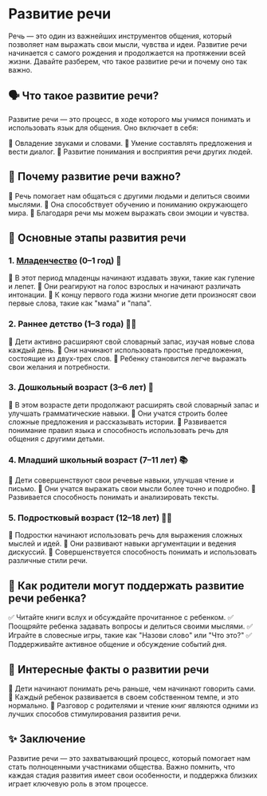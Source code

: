 # Развитие речи

Речь — это один из важнейших инструментов общения, который позволяет нам выражать свои мысли, чувства и идеи. Развитие речи начинается с самого рождения и продолжается на протяжении всей жизни. Давайте разберем, что такое развитие речи и почему оно так важно.

## 🗣️ Что такое развитие речи?

Развитие речи — это процесс, в ходе которого мы учимся понимать и использовать язык для общения. Оно включает в себя:

🔹 Овладение звуками и словами.
🔹 Умение составлять предложения и вести диалог.
🔹 Развитие понимания и восприятия речи других людей.

## 🎨 Почему развитие речи важно?

🔸 Речь помогает нам общаться с другими людьми и делиться своими мыслями.
🔸 Она способствует обучению и пониманию окружающего мира.
🔸 Благодаря речи мы можем выражать свои эмоции и чувства.

## 📜 Основные этапы развития речи

### **1. [Младенчество](infancy.md) (0–1 год)** 👶

🔹 В этот период младенцы начинают издавать звуки, такие как гуление и лепет.
🔹 Они реагируют на голос взрослых и начинают различать интонации.
🔹 К концу первого года жизни многие дети произносят свои первые слова, такие как "мама" и "папа".

### **2. Раннее детство (1–3 года)** 🏃‍♂️

🔹 Дети активно расширяют свой словарный запас, изучая новые слова каждый день.
🔹 Они начинают использовать простые предложения, состоящие из двух-трех слов.
🔹 Ребенку становится легче выражать свои желания и потребности.

### **3. Дошкольный возраст (3–6 лет)** 🎨

🔹 В этом возрасте дети продолжают расширять свой словарный запас и улучшать грамматические навыки.
🔹 Они учатся строить более сложные предложения и рассказывать истории.
🔹 Развивается понимание правил языка и способность использовать речь для общения с другими детьми.

### **4. Младший школьный возраст (7–11 лет)** 📚

🔹 Дети совершенствуют свои речевые навыки, улучшая чтение и письмо.
🔹 Они учатся выражать свои мысли более точно и подробно.
🔹 Развивается способность понимать и анализировать тексты.

### **5. Подростковый возраст (12–18 лет)** 🚴‍♂️

🔹 Подростки начинают использовать речь для выражения сложных мыслей и идей.
🔹 Они развивают навыки аргументации и ведения дискуссий.
🔹 Совершенствуется способность понимать и использовать различные стили речи.

## 🌟 Как родители могут поддержать развитие речи ребенка?

✅ Читайте книги вслух и обсуждайте прочитанное с ребенком.
✅ Поощряйте ребенка задавать вопросы и делиться своими мыслями.
✅ Играйте в словесные игры, такие как "Назови слово" или "Что это?"
✅ Поддерживайте активное общение и обсуждение событий дня.

## 💫 Интересные факты о развитии речи

🔸 Дети начинают понимать речь раньше, чем начинают говорить сами.
🔸 Каждый ребенок развивается в своем собственном темпе, и это нормально.
🔸 Разговор с родителями и чтение книг являются одними из лучших способов стимулирования развития речи.

## ✨ Заключение

Развитие речи — это захватывающий процесс, который помогает нам стать полноценными участниками общества. Важно помнить, что каждая стадия развития имеет свои особенности, и поддержка близких играет ключевую роль в этом процессе.